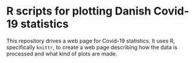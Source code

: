 # R scripts for plotting Danish Covid-19 statistics

This repository drives a web page for Covid-19 statistics. It uses R,
specifically `knittr`, to create a web page describing how the data
is processed and what kind of plots are made.